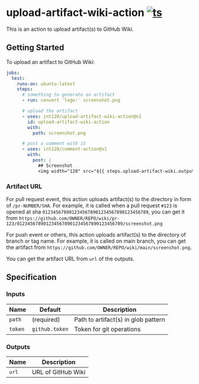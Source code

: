 # upload-artifact-wiki-action [![ts](https://github.com/int128/upload-artifact-wiki-action/actions/workflows/ts.yaml/badge.svg)](https://github.com/int128/upload-artifact-wiki-action/actions/workflows/ts.yaml)

This is an action to upload artifact(s) to GitHub Wiki.


## Getting Started

To upload an artifact to GitHub Wiki:

```yaml
jobs:
  test:
    runs-on: ubuntu-latest
    steps:
      # something to generate an artifact
      - run: convert 'logo:' screenshot.png

      # upload the artifact
      - uses: int128/upload-artifact-wiki-action@v1
        id: upload-artifact-wiki-action
        with:
          path: screenshot.png

      # post a comment with it
      - uses: int128/comment-action@v1
        with:
          post: |
            ## Screenshot
            <img width="128" src="${{ steps.upload-artifact-wiki.outputs.url }}/screenshot.png">
```

### Artifact URL

For pull request event, this action uploads artifact(s) to the directory in form of `/pr-NUMBER/SHA`.
For example, it is called when a pull request `#123` is opened at sha `0123456789012345678901234567890123456789`, you can get it from `https://github.com/OWNER/REPO/wiki/pr-123/0123456789012345678901234567890123456789/screenshot.png`

For push event or others, this action uploads artifact(s) to the directory of branch or tag name.
For example, it is called on main branch, you can get the artifact from `https://github.com/OWNER/REPO/wiki/main/screenshot.png`.

You can get the artifact URL from `url` of the outputs.


## Specification

### Inputs

| Name | Default | Description
|------|----------|------------
| `path` | (required) | Path to artifact(s) in glob pattern
| `token` | `github.token` | Token for git operations


### Outputs

| Name | Description
|------|------------
| `url` | URL of GitHub Wiki
